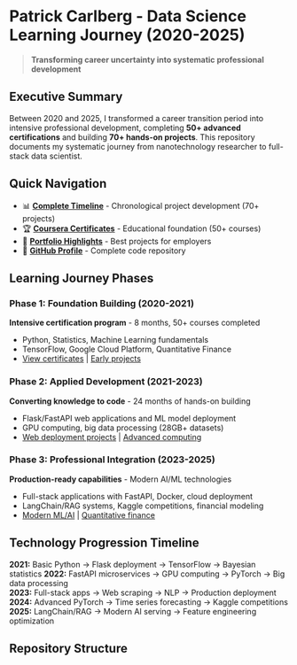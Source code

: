 # Patrick Carlberg - Data Science Learning Journey (2020-2025)

> **Transforming career uncertainty into systematic professional development**

## Executive Summary

Between 2020 and 2025, I transformed a career transition period into intensive professional development, completing **50+ advanced certifications** and building **70+ hands-on projects**. This repository documents my systematic journey from nanotechnology researcher to full-stack data scientist.

## Quick Navigation
- 📊 **[Complete Timeline](TIMELINE.md)** - Chronological project development (70+ projects)
- 🏆 **[Coursera Certificates](coursera_certificates/)** - Educational foundation (50+ courses)
- 💼 **[Portfolio Highlights](08_portfolio_showcase/)** - Best projects for employers
- 🔗 **[GitHub Profile](https://github.com/CJRockball)** - Complete code repository

## Learning Journey Phases

### **Phase 1: Foundation Building (2020-2021)**
**Intensive certification program** - 8 months, 50+ courses completed
- Python, Statistics, Machine Learning fundamentals
- TensorFlow, Google Cloud Platform, Quantitative Finance
- [View certificates](coursera_certificates/) | [Early projects](01_foundations/)

### **Phase 2: Applied Development (2021-2023)**  
**Converting knowledge to code** - 24 months of hands-on building
- Flask/FastAPI web applications and ML model deployment
- GPU computing, big data processing (28GB+ datasets)
- [Web deployment projects](03_web_deployment/) | [Advanced computing](04_advanced_computing/)

### **Phase 3: Professional Integration (2023-2025)**
**Production-ready capabilities** - Modern AI/ML technologies
- Full-stack applications with FastAPI, Docker, cloud deployment
- LangChain/RAG systems, Kaggle competitions, financial modeling
- [Modern ML/AI](07_modern_ml_ai/) | [Quantitative finance](05_quantitative_finance/)

## Technology Progression Timeline

**2021:** Basic Python → Flask deployment → TensorFlow → Bayesian statistics
**2022:** FastAPI microservices → GPU computing → PyTorch → Big data processing  
**2023:** Full-stack apps → Web scraping → NLP → Production deployment
**2024:** Advanced PyTorch → Time series forecasting → Kaggle competitions
**2025:** LangChain/RAG → Modern AI serving → Feature engineering optimization

## Repository Structure

